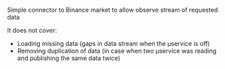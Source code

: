 Simple connector to Binance market to allow observe stream of requested data

It does not cover:
- Loading missing data (gaps in data stream when the µservice is off)
- Removing duplication of data (in case when two µservice was reading and publishing the same data twice)

